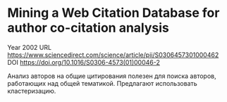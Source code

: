 # Mining a Web Citation Database for author co-citation analysis

Year 2002
URL https://www.sciencedirect.com/science/article/pii/S0306457301000462
DOI https://doi.org/10.1016/S0306-4573(01)00046-2

Анализ авторов на общие цитирования полезен для поиска авторов, работающих над общей тематикой. Предлагают использовать кластеризацию.